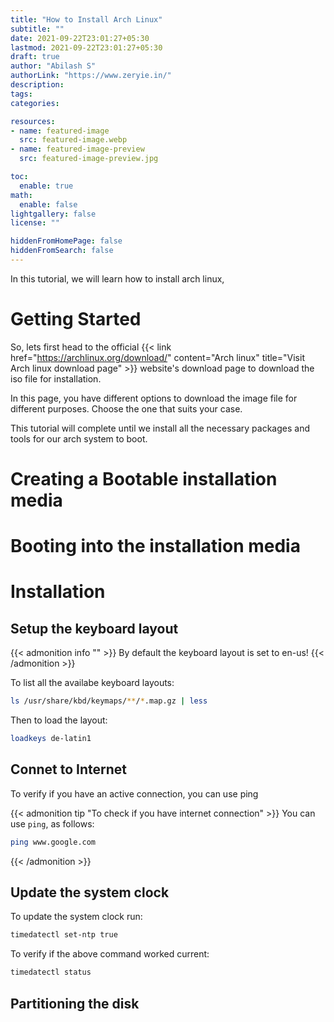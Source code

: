 ```yaml
---
title: "How to Install Arch Linux"
subtitle: ""
date: 2021-09-22T23:01:27+05:30
lastmod: 2021-09-22T23:01:27+05:30
draft: true
author: "Abilash S"
authorLink: "https://www.zeryie.in/"
description:
tags:
categories:

resources:
- name: featured-image
  src: featured-image.webp
- name: featured-image-preview
  src: featured-image-preview.jpg

toc:
  enable: true
math:
  enable: false
lightgallery: false
license: ""

hiddenFromHomePage: false
hiddenFromSearch: false
---
```


In this tutorial, we will learn how to install arch linux, 

<!--more-->


# Getting Started

So, lets first head to the official {{< link href="https://archlinux.org/download/" content="Arch linux" title="Visit Arch linux download page" >}} website's download page to download the iso file for installation.

In this page, you have different options to download the image file for different purposes. Choose the one that suits your case. 

This tutorial will complete until we install all the necessary packages and tools for our arch system to boot.

# Creating a Bootable installation media

# Booting into the installation media

# Installation

## Setup the keyboard layout

{{< admonition info "" >}}
By default the keyboard layout is set to en-us!
{{< /admonition >}}

To list all the availabe keyboard layouts:

```sh
ls /usr/share/kbd/keymaps/**/*.map.gz | less
```

Then to load the layout:

```sh
loadkeys de-latin1
```


## Connet to Internet

To verify if you have an active connection, you can use ping 

{{< admonition tip "To check if you have internet connection" >}}
You can use `ping`, as follows:
```sh
ping www.google.com
```
{{< /admonition >}}

<!-- Write here how to connect to a wifi network -->


## Update the system clock

To update the system clock run:

```sh
timedatectl set-ntp true
```

To verify if the above command worked current:

```sh 
timedatectl status
```

## Partitioning the disk

